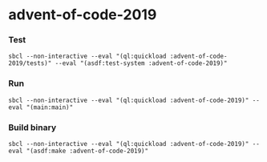 # advent-of-code-2019

### Test

    sbcl --non-interactive --eval "(ql:quickload :advent-of-code-2019/tests)" --eval "(asdf:test-system :advent-of-code-2019)"

### Run

	sbcl --non-interactive --eval "(ql:quickload :advent-of-code-2019)" --eval "(main:main)"

### Build binary

	sbcl --non-interactive --eval "(ql:quickload :advent-of-code-2019)" --eval "(asdf:make :advent-of-code-2019)"
